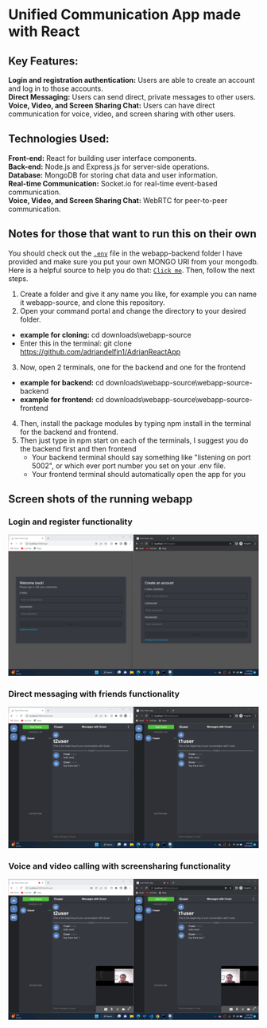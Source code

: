# Unified Communication App made with React

## Key Features: 
**Login and registration authentication:** Users are able to create an account and log in to those accounts.  
**Direct Messaging:** Users can send direct, private messages to other users.    
**Voice, Video, and Screen Sharing Chat:** Users can have direct communication for voice, video, and screen sharing with other users.  
## Technologies Used:
**Front-end:** React for building user interface components.  
**Back-end:** Node.js and Express.js for server-side operations.  
**Database:** MongoDB for storing chat data and user information.  
**Real-time Communication:** Socket.io for real-time event-based communication.  
**Voice, Video, and Screen Sharing Chat:** WebRTC for peer-to-peer communication.   

## Notes for those that want to run this on their own
You should check out the [`.env`](webapp-source-backend/.env) file in the webapp-backend folder I have provided and make sure you put your own MONGO URI from your mongodb. Here is a helpful source to help you do that: [`Click me`](https://www.youtube.com/watch?v=aygw0wjW5bA). Then, follow the next steps. 
1. Create a folder and give it any name you like, for example you can name it webapp-source, and clone this repository.  
2. Open your command portal and change the directory to your desired folder.
  * **example for cloning:** cd downloads\webapp-source
  * Enter this in the terminal: git clone https://github.com/adriandelfin1/AdrianReactApp  
3. Now, open 2 terminals, one for the backend and one for the frontend
  * **example for backend:** cd downloads\webapp-source\webapp-source-backend
  * **example for frontend:** cd downloads\webapp-source\webapp-source-frontend
4. Then, install the package modules by typing npm install in the terminal for the backend and frontend.
5. Then just type in npm start on each of the terminals, I suggest you do the backend first and then frontend
   * Your backend terminal should say something like "listening on port 5002", or which ever port number you set on your .env file.
   * Your frontend terminal should automatically open the app for you

## Screen shots of the running webapp  
### Login and register functionality
![Login and register functionality](Web-SS1.png)
### Direct messaging with friends functionality
![Direct messaging with friends functionality](Web-SS2.png)  
### Voice and video calling with screensharing functionality
![Voice, video and screensharing functionality](Web-SS3.png)

